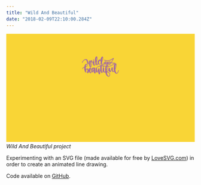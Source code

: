 ```yaml
---
title: "Wild And Beautiful"
date: "2018-02-09T22:10:00.284Z"
---
```


![Wild And Beautiful project](1.png)
_Wild And Beautiful project_

Experimenting with an SVG file (made available for free by [LoveSVG.com](https://lovesvg.com)) in order to create an animated line drawing.

Code available on [GitHub](https://github.com/eneax/Wild_And_Beautiful).
